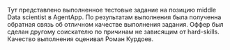 Тут представлено выполненное тестовые задание на позицию middle Data scientist в AgentApp. 
По результатам выполнения была полученна обратная связь об отличном качестве выполнения задания. 
Оффер был сделан другому соискателю по причинам не зависящим от hard-skills.
Качество выполнения оценивал Роман Курдоев.
